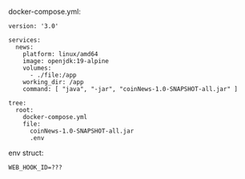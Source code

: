 docker-compose.yml:
```
version: '3.0'

services:
  news:
    platform: linux/amd64
    image: openjdk:19-alpine
    volumes:
      - ./file:/app
    working_dir: /app
    command: [ "java", "-jar", "coinNews-1.0-SNAPSHOT-all.jar" ]
```
```
tree:
  root:
    docker-compose.yml
    file:
      coinNews-1.0-SNAPSHOT-all.jar
      .env
```
env struct:

```
WEB_HOOK_ID=???
```
